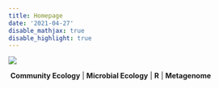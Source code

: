 ```yaml
---
title: Homepage
date: '2021-04-27'
disable_mathjax: true
disable_highlight: true
---
```


![](/images/tree.jpg)

​	**Community Ecology** | **Microbial Ecology** | **R** | **Metagenome**

